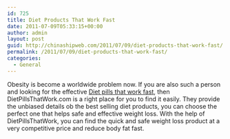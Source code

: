 ```yaml
---
id: 725
title: Diet Products That Work Fast
date: 2011-07-09T05:33:15+00:00
author: admin
layout: post
guid: http://chinashipweb.com/2011/07/09/diet-products-that-work-fast/
permalink: /2011/07/09/diet-products-that-work-fast/
categories:
  - General
---
```

Obesity is become a worldwide problem now. If you are also such a person and looking for the effective [Diet pills that work fast](http://dietpillsthatwork.com), then DietPillsThatWork.com is a right place for you to find it easily. They provide the unbiased details ob the best selling diet products, you can choose the perfect one that helps safe and effective weight loss. With the help of DietPillsThatWork, you can find the quick and safe weight loss product at a very competitive price and reduce body fat fast.